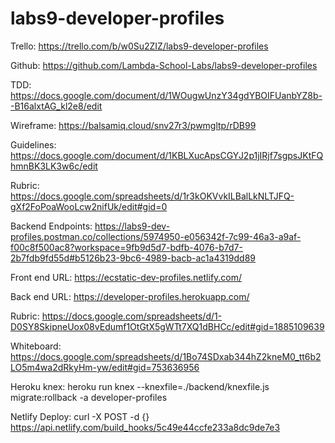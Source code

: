 # labs9-developer-profiles

Trello: https://trello.com/b/w0Su2ZIZ/labs9-developer-profiles

Github: https://github.com/Lambda-School-Labs/labs9-developer-profiles

TDD: https://docs.google.com/document/d/1WOugwUnzY34gdYBOIFUanbYZ8b--B16alxtAG_kl2e8/edit

Wireframe: https://balsamiq.cloud/snv27r3/pwmgltp/rDB99

Guidelines: https://docs.google.com/document/d/1KBLXucApsCGYJ2p1jIRjf7sgpsJKtFQhmnBK3LK3w6c/edit

Rubric: https://docs.google.com/spreadsheets/d/1r3kOKVvkILBalLkNLTJFQ-gXf2FoPoaWooLcw2nifUk/edit#gid=0

Backend Endpoints: https://labs9-dev-profiles.postman.co/collections/5974950-e056342f-7c99-46a3-a9af-f00c8f500ac8?workspace=9fb9d5d7-bdfb-4076-b7d7-2b7fdb9fd55d#b5126b23-9bc6-4989-bacb-ac1a4319dd89

Front end URL: https://ecstatic-dev-profiles.netlify.com/

Back end URL: https://developer-profiles.herokuapp.com/

Rubric: https://docs.google.com/spreadsheets/d/1-D0SY8SkipneUox08vEdumf1OtGtX5gWTt7XQ1dBHCc/edit#gid=1885109639

Whiteboard: https://docs.google.com/spreadsheets/d/1Bo74SDxab344hZ2kneM0_tt6b2LO5m4wa2dRkyHm-yw/edit#gid=753636956 

Heroku knex: heroku run knex --knexfile=./backend/knexfile.js migrate:rollback -a developer-profiles

Netlify Deploy: curl -X POST -d {} https://api.netlify.com/build_hooks/5c49e44ccfe233a8dc9de7e3